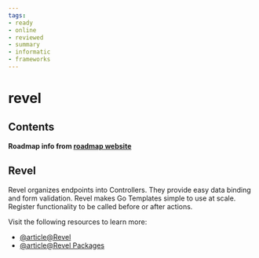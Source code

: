 ```yaml
---
tags:
- ready
- online
- reviewed
- summary
- informatic
- frameworks
---
```


# revel

## Contents

__Roadmap info from [roadmap website](https://roadmap.sh/golang/go-web-frameworks/revel)__

## Revel

Revel organizes endpoints into Controllers. They provide easy data binding and form validation. Revel makes Go Templates simple to use at scale. Register functionality to be called before or after actions.

Visit the following resources to learn more:

- [@article@Revel](https://revel.github.io/tutorial/index.html)
- [@article@Revel Packages](https://pkg.go.dev/github.com/revel/revel)
